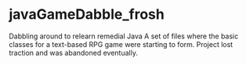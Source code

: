 # javaGameDabble_frosh
Dabbling around to relearn remedial Java
A set of files where the basic classes for a text-based RPG game were starting to form. Project lost traction and was abandoned eventually.
